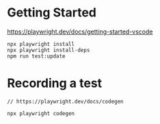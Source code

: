 # Getting Started

https://playwright.dev/docs/getting-started-vscode


```
npx playwright install 
npx playwright install-deps 
npm run test:update
```

# Recording a test
```
// https://playwright.dev/docs/codegen

npx playwright codegen

```